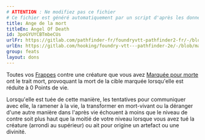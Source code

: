 ```yaml
---
# ATTENTION : Ne modifiez pas ce fichier
# Ce fichier est généré automatiquement par un script d'après les données du module Foundry VTT officiel et de sa traduction
title: Ange de la mort
titleEn: Angel Of Death
id: 3poGYUYCBTmbeCUs
urlFr: https://gitlab.com/pathfinder-fr/foundryvtt-pathfinder2-fr/-/blob/master/data/feats/3poGYUYCBTmbeCUs.htm
urlEn: https://gitlab.com/hooking/foundry-vtt---pathfinder-2e/-/blob/master/packs/data/feats.db/angel-of-death.json
group: feats
layout: dons
---
```

Toutes vos [Frappes](../actions/frapper.md) contre une créature que vous avez [Marquée pour morte](../actions/marquer-pour-mort.md) ont le trait mort, provoquant la mort de la cible marquée lorsqu'elle est réduite à 0 Points de vie.

Lorsqu'elle est tuée de cette manière, les tentatives pour communiquer avec elle, la ramener à la vie, la transformer en mort-vivant ou la déranger d'une autre manière dans l'après vie échouent à moins que le niveau de contre soit plus haut que la moitié de votre niveau lorsque vous avez tué la créature (arrondi au supérieur) ou ait pour origine un artefact ou une divinité.


